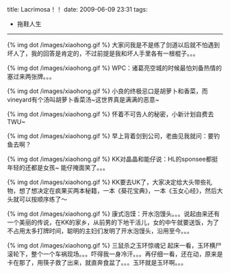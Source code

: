 title: Lacrimosa！！
date: 2009-06-09 23:31
tags: 
- 拖鞋人生
---

{% img dot /images/xiaohong.gif %} 大家问我是不是练了剑道以后就不怕遇到坏人了，我的回答是肯定的，不过前提是我和坏人手里各有一根棍子。。。

{% img dot /images/xiaohong.gif %} WPC：诸葛亮空城的时候最怕刘备热情的塞过来两张牌。。。

{% img dot /images/xiaohong.gif %} 小良的终极忌口是胡萝卜和香菜，而vineyard有个汤叫胡萝卜香菜汤~这世界真是满满的恶意~

{% img dot /images/xiaohong.gif %} 怀着不可告人的秘密，小新计划自费去TWU~

{% img dot /images/xiaohong.gif %} 早上背着剑到公司，老曲见我就问：要钓鱼去啊？

{% img dot /images/xiaohong.gif %} KK对晶晶和能仔说：HL的sponsee都挺年轻的还都是女孩~
能仔掩面笑了。。。

{% img dot /images/xiaohong.gif %} KK要去UK了，大家决定给大头带些礼物，想了想决定在疯果买两本秘籍，一本《葵花宝典》，一本《玉女心经》，然后大头就可以按顺序练了～

{% img dot /images/xiaohong.gif %} 康式泡馍：开水泡馒头。。。说起由来还有一个美丽的传说，在KK的家乡，从前男的下地干活儿，女的中午就要送饭，为了不占用太多打牌时间，聪明的主妇们发明了开水泡馒头，沿用至今。。。

{% img dot /images/xiaohong.gif %} 三鼠杀之玉环惊魂记
起床一看，玉环横尸滚轮下，整个一个车祸现场。。。吓得我一身冷汗。。。再仔细一看，还在动，原来是卡在那了，用筷子救了出来，就直奔食盆了。。。玉环就是玉环啊。。。